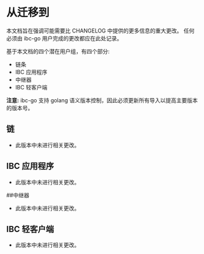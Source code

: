 # 从<old-version>迁移到<new-version>

本文档旨在强调可能需要比 CHANGELOG 中提供的更多信息的重大更改。
任何必须由 ibc-go 用户完成的更改都应在此处记录。

基于本文档的四个潜在用户组，有四个部分:
- 链条
- IBC 应用程序
- 中继器
- IBC 轻客户端

**注意:** ibc-go 支持 golang 语义版本控制，因此必须更新所有导入以提高主要版本的版本号。

## 链

- 此版本中未进行相关更改。

## IBC 应用程序

- 此版本中未进行相关更改。

##中继器

- 此版本中未进行相关更改。

## IBC 轻客户端

- 此版本中未进行相关更改。